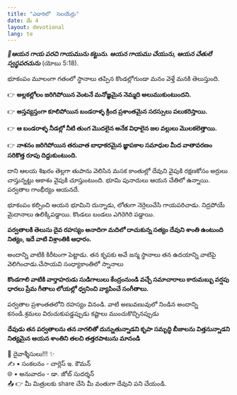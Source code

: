```yaml
---
title: "ఎడారిలో  సెలయేర్లు"
date: మే 4
layout: devotional
lang: te
---
```


***📖ఆయన గాయ పరచి గాయమును కట్టును. ఆయన గాయము చేయును, ఆయన చేతులే స్వస్థపరచును***
(యోబు 5:18).

భూకంపం మూలంగా గతంలో స్థానాలు తప్పిన కొండల్లోగుండా మనం వెళ్తే మనకి తెలుస్తుంది. 

👉 **అల్లకల్లోలం జరిగిపోయిన వెంటనే మనోజ్ఞమైన నెమ్మది అలుముకుంటుందని.**

👉 **అస్తవ్యస్తంగా కూలిపోయిన బండరాళ్ళ క్రింద ప్రశాంతమైన సరస్సులు పలుకరిస్తాయి.**

👉 **ఆ బండరాళ్ళ నీడల్లో నీటి తుంగ మొదలైన అనేక విధాలైన జల వల్లులు మొలకలెత్తాయి.**

👉 **నాశనం జరిగిపోయిన తరువాత బాధాకరమైన జ్ఞాపకాల సమాధుల మీద వాతావరణం సరికొత్త రూపు దిద్దుకుంటుంది.**

 దాని ఆలయ శిఖరం తెల్లగా తుపాను వెలిసిన మసక కాంతుల్లో దేవుని వైపుకి రక్షణకోసం అర్రులు చాస్తున్నట్టు ఆకాశం వైపుకి చూస్తుంటుంది. భూమి పునాదులు ఆయన చేతిలో ఉన్నాయి. పర్వతాల గాంభీర్యం ఆయనదే.

భూకంపం కల్పించి ఆయన భూమిని దున్నాడు, లోతుగా నెర్రెలుచేసి గాయపరిచాడు. నిద్రపోయే మైదానాలు ఉలిక్కిపడ్డాయి. కొండలు బండలు ఎగిరెగిరి పడ్డాయి.

**పర్వతాలకి తెలుసు దైవ రహస్యం అనాదిగా మదిలో దాచుకున్న సత్యం దేవుని శాంతి ఉంటుంది నిత్యం, ఇదే వాటి విశ్రాంతికి ఆధారం.**

అందాన్ని వాటికి కిరీటంగా పెట్టాడు. తన కృపకు అవే జన్మ స్థానాలు తన ఉదయాన్ని వాటిపై వెలిగించాడు.చేసాయవి సంధ్యాకాంతిలో స్నానాలు

**కొండగాలి వాటికి వార్తాహరుడు సుడిగాలులు కేంద్రంనుండి వచ్చే సమాచారాలు కారుమబ్బు వర్షపు ధారలు ప్రేమ గీతాలు లోయల్లో ధ్వనించి వ్యాపించే సంగీతాలు.**

పర్వతాల ప్రశాంతతలోని రహస్యం వినండి. వాటి అణువణువులో నిండిన అందాన్ని కనండి.శ్రమలు విరుచుకుపడ్డప్పుడు కష్టాలు ముంచుకొచ్చినప్పుడు

**దేవుడు తన పర్వతాలను తన నాగలితో దున్నుతున్నాడని కృపా సమృద్ధి బీజాలను విత్తనున్నాడని నిత్యమైన ఆయన శాంతిని తలచి తత్తరపాటును మానండి**

<div class="blessing">🙏 <span class="bless-text">దైవాశ్శీసులు!!!</span> ✨</div>

<div class="credit">✍️ <span class="credit-text">▪ సంకలనం - చార్లెస్ ఇ. కౌమన్</span></div>
<div class="credit">🌐 <span class="credit-text">▪ అనువాదం - డా. జోబ్ సుదర్శన్</span></div>


<div class="share">📤 👉 <span class="share-text">మీ మిత్రులకు share చేసి మీ వంతుగా దేవుని పని చేయండి.</span></div>
